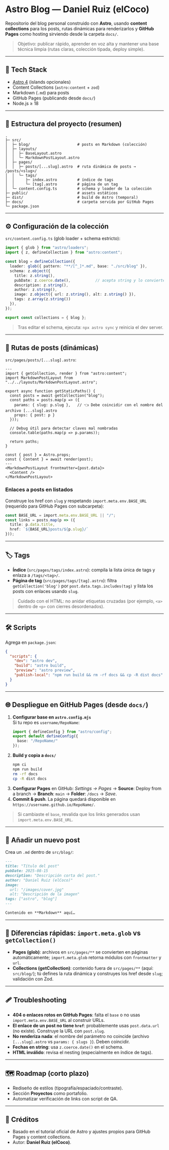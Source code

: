 # Astro Blog — Daniel Ruiz (elCoco)

Repositorio del blog personal construido con **Astro**, usando **content collections** para los posts, rutas dinámicas para renderizarlos y **GitHub Pages** como hosting sirviendo desde la carpeta `docs/`.

> Objetivo: publicar rápido, aprender en voz alta y mantener una base técnica limpia (rutas claras, colección tipada, deploy simple).

---

## 🚀 Tech Stack
- [Astro 4](https://astro.build) (islands opcionales)
- Content Collections (`astro:content` + `zod`)
- Markdown (`.md`) para posts
- GitHub Pages (publicando desde `docs/`)
- Node.js ≥ 18

---

## 📂 Estructura del proyecto (resumen)
```
.
├─ src/
│  ├─ blog/                     # posts en Markdown (colección)
│  ├─ layouts/
│  │  ├─ BaseLayout.astro
│  │  └─ MarkdownPostLayout.astro
│  ├─ pages/
│  │  ├─ posts/[...slug].astro  # ruta dinámica de posts → /posts/<slug>/
│  │  └─ tags/
│  │     ├─ index.astro         # índice de tags
│  │     └─ [tag].astro         # página de un tag
│  └─ content.config.ts         # schema y loader de la colección
├─ public/                      # assets estáticos
├─ dist/                        # build de Astro (temporal)
├─ docs/                        # carpeta servida por GitHub Pages
└─ package.json
```

---

## ⚙️ Configuración de la colección
`src/content.config.ts` (glob loader + schema estricto):

```ts
import { glob } from "astro/loaders";
import { z, defineCollection } from "astro:content";

const blog = defineCollection({
  loader: glob({ pattern: "**/[^_]*.md", base: "./src/blog" }),
  schema: z.object({
    title: z.string(),
    pubDate: z.coerce.date(),           // acepta string y lo convierte a Date
    description: z.string(),
    author: z.string(),
    image: z.object({ url: z.string(), alt: z.string() }),
    tags: z.array(z.string())
  }),
});

export const collections = { blog };
```

> Tras editar el schema, ejecuta: `npx astro sync` y reinicia el dev server.

---

## 🧭 Rutas de posts (dinámicas)
`src/pages/posts/[...slug].astro`:

```astro
---
import { getCollection, render } from "astro:content";
import MarkdownPostLayout from "../../layouts/MarkdownPostLayout.astro";

export async function getStaticPaths() {
  const posts = await getCollection("blog");
  const paths = posts.map(p => ({
    params: { slug: p.slug },   // 👈 Debe coincidir con el nombre del archivo [...slug].astro
    props: { post: p }
  }));

  // Debug útil para detectar claves mal nombradas
  console.table(paths.map(p => p.params));

  return paths;
}

const { post } = Astro.props;
const { Content } = await render(post);
---
<MarkdownPostLayout frontmatter={post.data}>
  <Content />
</MarkdownPostLayout>
```

### Enlaces a posts en listados
Construye los href con `slug` y respetando `import.meta.env.BASE_URL` (requerido para GitHub Pages con subcarpeta):

```ts
const BASE_URL = import.meta.env.BASE_URL || "/";
const links = posts.map(p => ({
  title: p.data.title,
  href: `${BASE_URL}posts/${p.slug}/`
}));
```

---

## 🏷️ Tags
- **Índice** (`src/pages/tags/index.astro`): compila la lista única de tags y enlaza a `/tags/<tag>/`.
- **Página de tag** (`src/pages/tags/[tag].astro`): filtra `getCollection('blog')` por `post.data.tags.includes(tag)` y lista los posts con enlaces usando `slug`.

> Cuidado con el HTML: no anidar etiquetas cruzadas (por ejemplo, `<a>` dentro de `<p>` con cierres desordenados).

---

## 🛠️ Scripts
Agrega en `package.json`:

```json
{
  "scripts": {
    "dev": "astro dev",
    "build": "astro build",
    "preview": "astro preview",
    "publish-local": "npm run build && rm -rf docs && cp -R dist docs"
  }
}
```

---

## 🌐 Despliegue en GitHub Pages (desde `docs/`)
1. **Configurar base en `astro.config.mjs`**  
   Si tu repo es `username/RepoName`:
   ```ts
   import { defineConfig } from "astro/config";
   export default defineConfig({
     base: "/RepoName/"
   });
   ```
2. **Build y copia a `docs/`**  
   ```bash
   npm ci
   npm run build
   rm -rf docs
   cp -R dist docs
   ```
3. **Configurar Pages** en GitHub: *Settings → Pages* → **Source**: Deploy from a branch → **Branch**: `main` → **Folder**: `/docs` → *Save*.
4. **Commit & push**. La página quedará disponible en `https://username.github.io/RepoName/`.

> Si cambiaste el `base`, revalida que los links generados usan `import.meta.env.BASE_URL`.

---

## 📝 Añadir un nuevo post
Crea un `.md` dentro de `src/blog/`:

```md
---
title: "Título del post"
pubDate: 2025-08-15
description: "Descripción corta del post."
author: "Daniel Ruiz (elCoco)"
image:
  url: "/images/cover.jpg"
  alt: "Descripción de la imagen"
tags: ["astro", "blog"]
---

Contenido en **Markdown** aquí…
```

---

## 🧪 Diferencias rápidas: `import.meta.glob` vs `getCollection()`
- **Pages (glob)**: archivos en `src/pages/**` se convierten en páginas automáticamente; `import.meta.glob` retorna módulos con `frontmatter` y `url`.
- **Collections (getCollection)**: contenido fuera de `src/pages/**` (aquí: `src/blog/`); tú defines la ruta dinámica y construyes los href desde `slug`; validación con Zod.

---

## 🩹 Troubleshooting
- **404 o enlaces rotos en GitHub Pages**: falta el `base` o no usas `import.meta.env.BASE_URL` al construir URLs.
- **El enlace de un post no tiene `href`**: probablemente usas `post.data.url` (no existe). Construye la URL con `post.slug`.
- **No renderiza nada**: el nombre del parámetro no coincide (archivo `[...slug].astro` vs `params: { slugs }`). Deben coincidir.
- **Fechas en string**: usa `z.coerce.date()` en el schema.
- **HTML inválido**: revisa el nesting (especialmente en índice de tags).

---

## 🗺️ Roadmap (corto plazo)
- Rediseño de estilos (tipografía/espaciado/contraste).
- Sección **Proyectos** como portafolio.
- Automatizar verificación de links con script de QA.

---

## 🙌 Créditos
- Basado en el tutorial oficial de Astro y ajustes propios para GitHub Pages y content collections.
- Autor: **Daniel Ruiz (elCoco)**.
